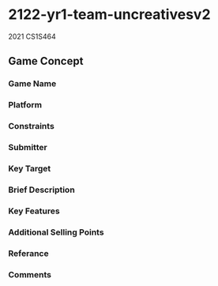 # 2122-yr1-team-uncreativesv2
2021 CS1S464
## Game Concept
### Game Name

### Platform

### Constraints

### Submitter

### Key Target

### Brief Description

### Key Features

### Additional Selling Points

### Referance

### Comments
